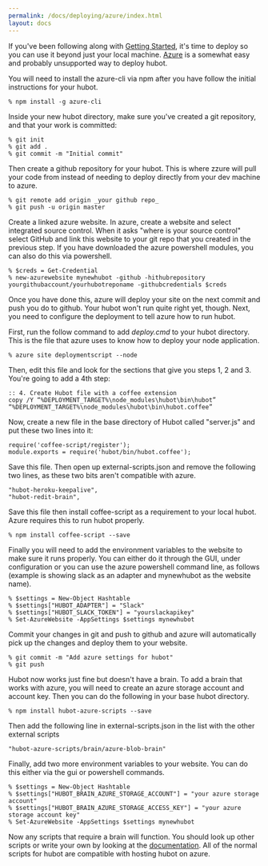 ```yaml
---
permalink: /docs/deploying/azure/index.html
layout: docs
---
```


If you've been following along with [Getting Started](../README.md), it's time to deploy so you can use it beyond just your local machine.
[Azure](http://http://azure.microsoft.com/) is a somewhat easy and probably unsupported way to deploy hubot.

You will need to install the azure-cli via npm after you have follow the initial instructions for your hubot.

    % npm install -g azure-cli

Inside your new hubot directory, make sure you've created a git repository, and that your work is committed:

    % git init
    % git add .
    % git commit -m "Initial commit"

Then create a github repository for your hubot. This is where zzure will pull your code from instead of needing to deploy directly from your dev machine to azure.

    % git remote add origin _your github repo_
	% git push -u origin master
	
Create a linked azure website. In azure, create a website and select integrated source control. When it asks "where is your source control" select GitHub and link this website to your git repo that you created in the previous step. If you have downloaded the azure powershell modules, you can also do this via powershell.

    % $creds = Get-Credential
	% new-azurewebsite mynewhubot -github -hithubrepository yourgithubaccount/yourhubotreponame -githubcredentials $creds
	
Once you have done this, azure will deploy your site on the next commit and push you do to github. Your hubot won't run quite right yet, though. Next, you need to configure the deployment to tell azure how to run hubot.
	
First, run the follow command to add _deploy.cmd_ to your hubot directory. This is the file that azure uses to know how to deploy your node application.

    % azure site deploymentscript --node
	
Then, edit this file and look for the sections that give you steps 1, 2 and 3. You're going to add a 4th step:

    :: 4. Create Hubot file with a coffee extension
    copy /Y “%DEPLOYMENT_TARGET%\node_modules\hubot\bin\hubot” “%DEPLOYMENT_TARGET%\node_modules\hubot\bin\hubot.coffee”

Now, create a new file in the base directory of Hubot called "server.js" and put these two lines into it:

    require('coffee-script/register');
	module.exports = require('hubot/bin/hubot.coffee');
	
Save this file. Then open up external-scripts.json and remove the following two lines, as these two bits aren't compatible with azure.

    "hubot-heroku-keepalive",
	"hubot-redit-brain",
	
Save this file then install coffee-script as a requirement to your local hubot. Azure requires this to run hubot properly.

    % npm install coffee-script --save

Finally you will need to add the environment variables to the website to make sure it runs properly. You can either do it through the GUI, under configuration or you can use the azure powershell command line, as follows (example is showing slack as an adapter and mynewhubot as the website name).

    % $settings = New-Object Hashtable
	% $settings["HUBOT_ADAPTER"] = "Slack"
	% $settings["HUBOT_SLACK_TOKEN"] = "yourslackapikey"
	% Set-AzureWebsite -AppSettings $settings mynewhubot
	
Commit your changes in git and push to github and azure will automatically pick up the changes and deploy them to your website.

    % git commit -m "Add azure settings for hubot"
	% git push
	
Hubot now works just fine but doesn't have a brain. To add a brain that works with azure, you will need to create an azure storage account and account key. Then you can do the following in your base hubot directory.

    % npm install hubot-azure-scripts --save

Then add the following line in external-scripts.json in the list with the other external scripts

    "hubot-azure-scripts/brain/azure-blob-brain"
	
Finally, add two more environment variables to your website. You can do this either via the gui or powershell commands.

    % $settings = New-Object Hashtable
	% $settings["HUBOT_BRAIN_AZURE_STORAGE_ACCOUNT"] = "your azure storage account"
	% $settings["HUBOT_BRAIN_AZURE_STORAGE_ACCESS_KEY"] = "your azure storage account key"
	% Set-AzureWebsite -AppSettings $settings mynewhubot
	
Now any scripts that require a brain will function. You should look up other scripts or write your own by looking at the [documentation](https://hubot.github.com/docs/scripting/). All of the normal scripts for hubot are compatible with hosting hubot on azure.